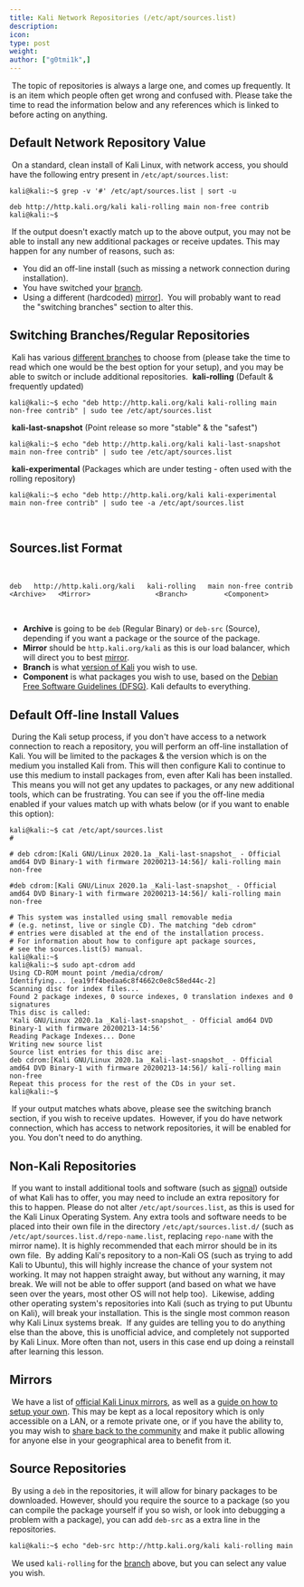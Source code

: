 ```yaml
---
title: Kali Network Repositories (/etc/apt/sources.list)
description:
icon:
type: post
weight:
author: ["g0tmi1k",]
---
```

​
The topic of repositories is always a large one, and comes up frequently. It is an item which people often get wrong and confused with. Please take the time to read the information below and any references which is linked to before acting on anything.
​
​
​
## Default Network Repository Value
​
On a standard, clean install of Kali Linux, with network access, you should have the following entry present in `/etc/apt/sources.list`:
​
```
kali@kali:~$ grep -v '#' /etc/apt/sources.list | sort -u
​
deb http://http.kali.org/kali kali-rolling main non-free contrib
kali@kali:~$
```
​
If the output doesn't exactly match up to the above output, you may not be able to install any new additional packages or receive updates.
This may happen for any number of reasons, such as:
​
- You did an off-line install (such as missing a network connection during installation).
- You have switched your [branch](/docs/general-use/kali-branches/).
- Using a different (hardcoded) [mirror](/docs/community/kali-linux-mirrors/)].
​
You will probably want to read the "switching branches" section to alter this.
​
​
​
## Switching Branches/Regular Repositories
​
Kali has various [different branches](/docs/general-use/kali-branches/) to choose from (please take the time to read which one would be the best option for your setup), and you may be able to switch or include additional repositories.
​
**kali-rolling** (Default & frequently updated)
​
```
kali@kali:~$ echo "deb http://http.kali.org/kali kali-rolling main non-free contrib" | sudo tee /etc/apt/sources.list
```
​
**kali-last-snapshot** (Point release so more "stable" & the "safest")
​
```
kali@kali:~$ echo "deb http://http.kali.org/kali kali-last-snapshot main non-free contrib" | sudo tee /etc/apt/sources.list
```
​
**kali-experimental** (Packages which are under testing - often used with the rolling repository)
​
```
kali@kali:~$ echo "deb http://http.kali.org/kali kali-experimental main non-free contrib" | sudo tee -a /etc/apt/sources.list
```
​
​
​
## Sources.list Format
​
```
deb   http://http.kali.org/kali   kali-rolling   main non-free contrib
<Archive>   <Mirror>                <Branch>         <Component>
```
​
- **Archive** is going to be `deb` (Regular Binary) or `deb-src` (Source), depending if you want a package or the source of the package.
- **Mirror** should be `http.kali.org/kali` as this is our load balancer, which will direct you to best [mirror](/docs/community/kali-linux-mirrors/).
- **Branch** is what [version of Kali](/docs/general-use/kali-branches/) you wish to use.
- **Component** is what packages you wish to use, based on the [Debian Free Software Guidelines (DFSG)](https://www.debian.org/social_contract#guidelines). Kali defaults to everything.
​
​
​
## Default Off-line Install Values
​
During the Kali setup process, if you don't have access to a network connection to reach a repository, you will perform an off-line installation of Kali. You will be limited to the packages & the version which is on the medium you installed Kali from. This will then configure Kali to continue to use this medium to install packages from, even after Kali has been installed.
​
This means you will not get any updates to packages, or any new additional tools, which can be frustrating. You can see if you the off-line media enabled if your values match up with whats below (or if you want to enable this option):
​
```
kali@kali:~$ cat /etc/apt/sources.list
#
​
# deb cdrom:[Kali GNU/Linux 2020.1a _Kali-last-snapshot_ - Official amd64 DVD Binary-1 with firmware 20200213-14:56]/ kali-rolling main non-free
​
#deb cdrom:[Kali GNU/Linux 2020.1a _Kali-last-snapshot_ - Official amd64 DVD Binary-1 with firmware 20200213-14:56]/ kali-rolling main non-free
​
# This system was installed using small removable media
# (e.g. netinst, live or single CD). The matching "deb cdrom"
# entries were disabled at the end of the installation process.
# For information about how to configure apt package sources,
# see the sources.list(5) manual.
kali@kali:~$
kali@kali:~$ sudo apt-cdrom add
Using CD-ROM mount point /media/cdrom/
Identifying... [ea19ff4bedaa6c8f4662c0e8c58ed44c-2]
Scanning disc for index files...
Found 2 package indexes, 0 source indexes, 0 translation indexes and 0 signatures
This disc is called:
'Kali GNU/Linux 2020.1a _Kali-last-snapshot_ - Official amd64 DVD Binary-1 with firmware 20200213-14:56'
Reading Package Indexes... Done
Writing new source list
Source list entries for this disc are:
deb cdrom:[Kali GNU/Linux 2020.1a _Kali-last-snapshot_ - Official amd64 DVD Binary-1 with firmware 20200213-14:56]/ kali-rolling main non-free
Repeat this process for the rest of the CDs in your set.
kali@kali:~$
```
​
If your output matches whats above, please see the switching branch section, if you wish to receive updates.
​
However, if you do have network connection, which has access to network repositories, it will be enabled for you. You don't need to do anything.
​
​
​
## Non-Kali Repositories
​
If you want to install additional tools and software (such as [signal](https://signal.org/)) outside of what Kali has to offer, you may need to include an extra repository for this to happen. Please do not alter `/etc/apt/sources.list`, as this is used for the Kali Linux Operating System. Any extra tools and software needs to be placed into their own file in the directory `/etc/apt/sources.list.d/` (such as `/etc/apt/sources.list.d/repo-name.list`, replacing `repo-name` with the mirror name). It is highly recommended that each mirror should be in its own file.
​
By adding Kali's repository to a non-Kali OS (such as trying to add Kali to Ubuntu), this will highly increase the chance of your system not working. It may not happen straight away, but without any warning, it may break. We will not be able to offer support (and based on what we have seen over the years, most other OS will not help too).
​
Likewise, adding other operating system's repositories into Kali (such as trying to put Ubuntu on Kali), will break your installation. This is the single most common reason why Kali Linux systems break.
​
If any guides are telling you to do anything else than the above, this is unofficial advice, and completely not supported by Kali Linux. More often than not, users in this case end up doing a reinstall after learning this lesson.
​
​
​
## Mirrors
​
We have a list of [official Kali Linux mirrors](/docs/community/kali-linux-mirrors/), as well as a [guide on how to setup your own](/docs/community/setting-up-a-kali-linux-mirror/). This may be kept as a local repository which is only accessible on a LAN, or a remote private one, or if you have the ability to, you may wish to [share back to the community](/docs/community/contribute/) and make it public allowing for anyone else in your geographical area to benefit from it.
​
​
​
## Source Repositories
​
By using a `deb` in the repositories, it will allow for binary packages to be downloaded. However, should you require the source to a package (so you can compile the package yourself if you so wish, or look into debugging a problem with a package), you can add `deb-src` as a extra line in the repositories.
​
```markdown
kali@kali:~$ echo "deb-src http://http.kali.org/kali kali-rolling main non-free contrib" | sudo tee -a /etc/apt/sources.list
```
​
We used `kali-rolling` for the [branch](/docs/general-use/kali-branches/) above, but you can select any value you wish.
